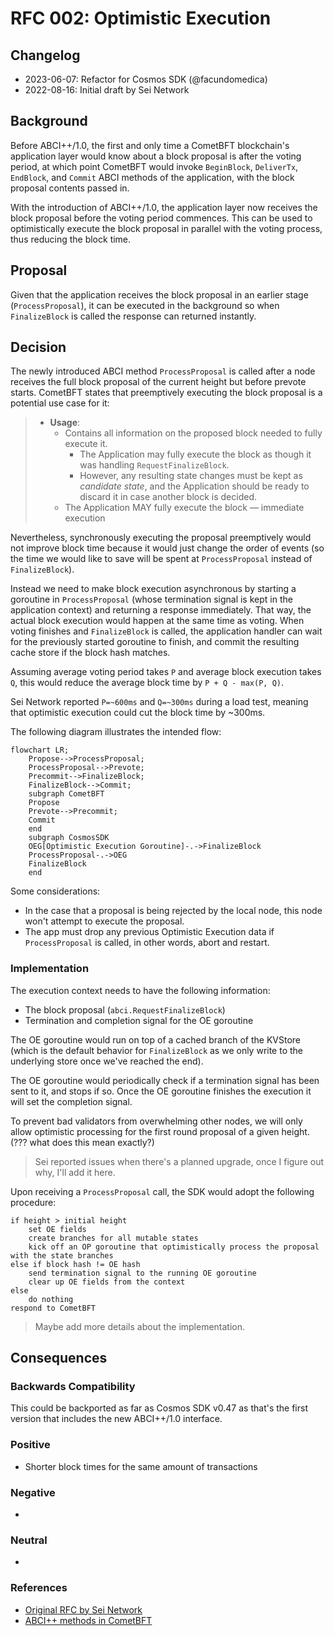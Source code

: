 # RFC 002: Optimistic Execution

## Changelog

* 2023-06-07: Refactor for Cosmos SDK (@facundomedica)
* 2022-08-16: Initial draft by Sei Network

## Background

Before ABCI++/1.0, the first and only time a CometBFT blockchain's application layer would know about a block proposal is after the voting period, at which point CometBFT would invoke `BeginBlock`, `DeliverTx`, `EndBlock`, and `Commit` ABCI methods of the application, with the block proposal contents passed in.

With the introduction of ABCI++/1.0, the application layer now receives the block proposal before the voting period commences. This can be used to optimistically execute the block proposal in parallel with the voting process, thus reducing the block time.

## Proposal

Given that the application receives the block proposal in an earlier stage (`ProcessProposal`), it can be executed in the background so when `FinalizeBlock` is called the response can returned instantly.

## Decision

The newly introduced ABCI method `ProcessProposal` is called after a node receives the full block proposal of the current height but before prevote starts. CometBFT states that preemptively executing the block proposal is a potential use case for it:

> * **Usage**:
>     * Contains all information on the proposed block needed to fully execute it.
>         * The Application may fully execute the block as though it was handling
>          `RequestFinalizeBlock`.
>         * However, any resulting state changes must be kept as _candidate state_,
>           and the Application should be ready to discard it in case another block is decided.
>     * The Application MAY fully execute the block &mdash; immediate execution

Nevertheless, synchronously executing the proposal preemptively would not improve block time because it would just change the order of events (so the time we would like to save will be spent at `ProcessProposal` instead of `FinalizeBlock`).

Instead we need to make block execution asynchronous by starting a goroutine in `ProcessProposal` (whose termination signal is kept in the application context) and returning a response immediately. That way, the actual block execution would happen at the same time as voting. When voting finishes and `FinalizeBlock` is called, the application handler can wait for the previously started goroutine to finish, and commit the resulting cache store if the block hash matches.

Assuming average voting period takes `P` and average block execution takes `Q`, this would reduce the average block time by `P + Q - max(P, Q)`.

Sei Network reported `P=~600ms` and `Q=~300ms` during a load test, meaning that optimistic execution could cut the block time by ~300ms.

The following diagram illustrates the intended flow:

```mermaid
flowchart LR;
    Propose-->ProcessProposal;
    ProcessProposal-->Prevote;
    Precommit-->FinalizeBlock;
    FinalizeBlock-->Commit;
    subgraph CometBFT
    Propose
    Prevote-->Precommit;
    Commit
    end
    subgraph CosmosSDK
    OEG[Optimistic Execution Goroutine]-.->FinalizeBlock
    ProcessProposal-.->OEG
    FinalizeBlock
    end
```

Some considerations:

- In the case that a proposal is being rejected by the local node, this node won't
attempt to execute the proposal.
- The app must drop any previous Optimistic Execution data if `ProcessProposal` is called, in other words, abort and restart.

### Implementation

The execution context needs to have the following information:
- The block proposal (`abci.RequestFinalizeBlock`)
- Termination and completion signal for the OE goroutine

The OE goroutine would run on top of a cached branch of the KVStore (which is the default behavior for `FinalizeBlock` as we only write to the underlying store once we've reached the end).

The OE goroutine would periodically check if a termination signal has been sent to it, and stops if so. Once the OE goroutine finishes the execution it will set the completion signal.

To prevent bad validators from overwhelming other nodes, we will only allow optimistic processing for the first round proposal of a given height. (??? what does this mean exactly?)

> Sei reported issues when there's a planned upgrade, once I figure out why, I'll add it here.

Upon receiving a `ProcessProposal` call, the SDK would adopt the following procedure:

```
if height > initial height
    set OE fields
    create branches for all mutable states
    kick off an OP goroutine that optimistically process the proposal with the state branches
else if block hash != OE hash
    send termination signal to the running OE goroutine
    clear up OE fields from the context
else
    do nothing
respond to CometBFT
```


> Maybe add more details about the implementation.


## Consequences

### Backwards Compatibility

This could be backported as far as Cosmos SDK v0.47 as that's the first version that includes the new ABCI++/1.0 interface.

### Positive

- Shorter block times for the same amount of transactions

### Negative

- 

### Neutral

- 



### References

- [Original RFC by Sei Network](https://github.com/sei-protocol/sei-chain/blob/81b8af7980df722a63a910cc35ff96e60a94cbfe/docs/rfc/rfc-000-optimistic-proposal-processing.md)
- [ABCI++ methods in CometBFT](https://github.com/cometbft/cometbft/blob/a09f5d33ecd8846369b93cae9063291eb8abc3a0/spec/abci/abci%2B%2B_methods.md)